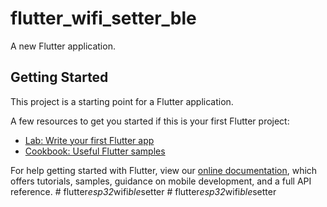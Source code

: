 # flutter_wifi_setter_ble

A new Flutter application.

## Getting Started

This project is a starting point for a Flutter application.

A few resources to get you started if this is your first Flutter project:

- [Lab: Write your first Flutter app](https://flutter.dev/docs/get-started/codelab)
- [Cookbook: Useful Flutter samples](https://flutter.dev/docs/cookbook)

For help getting started with Flutter, view our
[online documentation](https://flutter.dev/docs), which offers tutorials,
samples, guidance on mobile development, and a full API reference.
#   f l u t t e r _ e s p 3 2 _ w i f i _ b l e _ s e t t e r  
 #   f l u t t e r _ e s p 3 2 _ w i f i _ b l e _ s e t t e r  
 